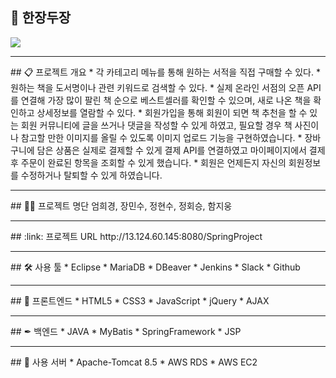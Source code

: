 ## 📘 한장두장
<img src="Docs/smary.gif">
<hr>
## 📋 프로젝트 개요
* 각 카테고리 메뉴를 통해 원하는 서적을 직접 구매할 수 있다.
* 원하는 책을 도서명이나 관련 키워드로 검색할 수 있다.
* 실제 온라인 서점의 오픈 API를 연결해 가장 많이 팔린 책 순으로 베스트셀러를 확인할 수 있으며, 새로 나온 책을 확인하고 상세정보를 열람할 수 있다.
* 회원가입을 통해 회원이 되면 책 추천을 할 수 있는 회원 커뮤니티에 글을 쓰거나 댓글을 작성할 수 있게 하였고, 필요할 경우 책 사진이나 참고할 만한 이미지를 올릴 수 있도록 이미지 업로드 기능을 구현하였습니다.
* 장바구니에 담은 상품은 실제로 결제할 수 있게 결제 API를 연결하였고 마이페이지에서 결제 후 주문이 완료된 항목을 조회할 수 있게 했습니다.
* 회원은 언제든지 자신의 회원정보를 수정하거나 탈퇴할 수 있게 하였습니다.
<hr>
## 👫👬 프로젝트 명단
엄희경, 장민수, 정현수, 정회승, 함지웅
<hr>
## :link: 프로젝트 URL
http://13.124.60.145:8080/SpringProject
<hr>
## 🛠 사용 툴
* Eclipse
* MariaDB
* DBeaver
* Jenkins
* Slack
* Github
<hr>
## 🎈 프론트엔드
* HTML5
* CSS3
* JavaScript
* jQuery
* AJAX
<hr>
## ✒ 백엔드
* JAVA
* MyBatis
* SpringFramework
* JSP
<hr>
## 📌 사용 서버
* Apache-Tomcat 8.5
* AWS RDS
* AWS EC2
